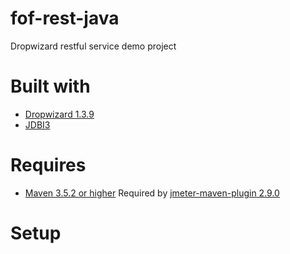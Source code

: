 # fof-rest-java
Dropwizard restful service demo project

# Built with
- [Dropwizard 1.3.9](https://www.dropwizard.io/1.3.9/docs/)
- [JDBI3](http://jdbi.org/)

# Requires
- [Maven 3.5.2 or higher](https://maven.apache.org/) Required by [jmeter-maven-plugin 2.9.0](https://github.com/jmeter-maven-plugin/jmeter-maven-plugin)

# Setup

